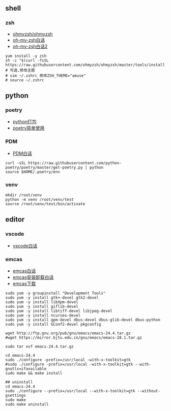 ## shell

### zsh
* [ohmyzsh/ohmyzsh](https://github.com/ohmyzsh/ohmyzsh.git)
* [oh-my-zsh白话](https://blog.csdn.net/qierkang/article/details/85941316)
* [oh-my-zsh白话2](https://zhuanlan.zhihu.com/p/58073103)
```shell
yum install -y zsh
sh -c "$(curl -fsSL https://raw.githubusercontent.com/ohmyzsh/ohmyzsh/master/tools/install.sh)"
# 可选,修改主题
# vim ~/.zshrc 修改ZSH_THEME="amuse"
# source ~/.zshrc  
```

## python

### poetry
* [python打包](https://www.jianshu.com/p/d4209d77c3b1)
* [poetry简单使用](http://t.zoukankan.com/zepc007-p-12054815.html)

### PDM
* [PDM白话](https://zhuanlan.zhihu.com/p/468445226)

```shell
curl -sSL https://raw.githubusercontent.com/python-poetry/poetry/master/get-poetry.py | python
source $HOME/.poetry/env
```

### venv
```shell
mkdir /root/venv
python -m venv /root/venv/test
source /root/venv/test/bin/activate
```

## editor

### vscode
* [vscode白话](https://segmentfault.com/a/1190000017949680)

### emcas
* [emcas白话](https://liujiacai.net/blog/2020/11/25/why-emacs/)
* [emcas安装卸载白话](https://www.cnblogs.com/snake553/p/4943816.html)
* [emcas下载](https://mirror.bjtu.edu.cn/gnu/emacs/)

```shell
sudo yum -y groupinstall "Development Tools"
sudo yum -y install gtk+-devel gtk2-devel
sudo yum -y install libXpm-devel
sudo yum -y install giflib-devel
sudo yum -y install libtiff-devel libjpeg-devel
sudo yum -y install ncurses-devel
sudo yum -y install gpm-devel dbus-devel dbus-glib-devel dbus-python
sudo yum -y install GConf2-devel pkgconfig

wget http://ftp.gnu.org/pub/gnu/emacs/emacs-24.4.tar.gz
#wget https://mirror.bjtu.edu.cn/gnu/emacs/emacs-28.1.tar.gz

sudo tar xvf emacs-24.4.tar.gz

cd emacs-24.4
sudo ./configure -prefix=/usr/local -with-x-toolkit=gtk
#sudo ./configure -prefix=/usr/local -with-x-toolkit=gtk --with-gnutls=ifavailable
sudo make && make install
```

```shell
## uninstall
cd emacs-24.4 
sudo ./configure --prefix=/usr/local --with-x-toolkit=gtk --without-gsettings
sudo make
sudo make uninstall
```
